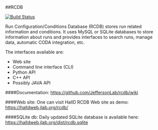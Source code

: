 ##RCDB

[![Build Status](https://travis-ci.org/JeffersonLab/rcdb.svg?branch=master)](https://travis-ci.org/JeffersonLab/rcdb)

Run Configuration/Conditions Database (RCDB) stores run related information and conditions. It uses MySQL or SQLite databases to store information about runs and provides interfaces to search runs, manage data, automatic CODA integration, etc. 

The interfaces available are:  
- Web site
- Command line interface (CLI)
- Python API
- C++ API
- Possibly JAVA API

####Documentation:
https://github.com/JeffersonLab/rcdb/wiki

####Web site:
One can visit HallD RCDB Web site as demo:  
https://halldweb.jlab.org/rcdb/

####SQLite db:
Daily updated SQLite database is available here:  
https://halldweb.jlab.org/dist/rcdb.sqlite
